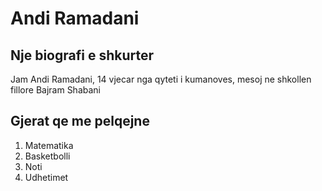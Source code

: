 # Andi Ramadani
## Nje biografi e shkurter
Jam Andi Ramadani, 14 vjecar nga qyteti i kumanoves, mesoj ne shkollen fillore Bajram Shabani
## Gjerat qe me pelqejne
  1. Matematika
  2. Basketbolli
  3. Noti
  4. Udhetimet